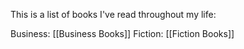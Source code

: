 This is a list of books I've read throughout my life:

Business: [[Business Books]]
Fiction: [[Fiction Books]]

